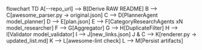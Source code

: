 flowchart TD
    A[--repo_url] --> B[Derive RAW README]
    B --> C[awesome_parser.py → original.json]
    C --> D[PlannerAgent model_planner]
    D --> E[plan.json]
    E --> F[CategoryResearchAgents xN model_researcher]
    F --> G[Aggregator]
    G --> H[DuplicateFilter]
    H --> I[Validator model_validator]
    I --> J[new_links.json]
    J & C --> K[renderer.py → updated_list.md]
    K --> L[awesome-lint check]
    L --> M[Persist artifacts]